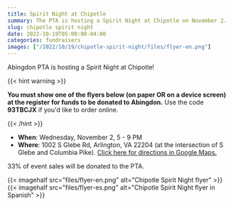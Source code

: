 ```yaml
--- 
title: Spirit Night at Chipotle
summary: The PTA is hosting a Spirit Night at Chipotle on November 2.
slug: chipotle spirit night
date: 2022-10-19T05:00:00-04:00
categories: fundraisers
images: ["/2022/10/19/chipotle-spirit-night/files/flyer-en.png"]
---
```


Abingdon PTA is hosting a Spirit Night at Chipotle! 

{{< hint warning >}}

**You must show one of the flyers below (on paper OR on a device screen) at the register for funds to be donated to Abingdon.** Use the code **93TBCJX** if you'd like to order online.

{{< /hint >}}

- **When**: Wednesday, November 2, 5 - 9 PM
- **Where**: 1002 S Glebe Rd, Arlington, VA 22204 (at the intersection of S Glebe and Columbia Pike). [Click here for directions in Google Maps.](https://www.google.com/maps/dir/?api=1&destination=chipotle+1002+s+glebe+rd+22204&destination_place_id=ChIJPeVZX6W2t4kR-yHBbAhuMIY)

33% of event sales will be donated to the PTA. 

{{< imagehalf src="files/flyer-en.png" alt="Chipotle Spirit Night flyer" >}}
{{< imagehalf src="files/flyer-es.png" alt="Chipotle Spirit Night flyer in Spanish" >}}